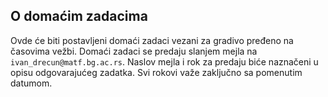 ## O domaćim zadacima

Ovde će biti postavljeni domaći zadaci vezani za gradivo pređeno na časovima
vežbi. Domaći zadaci se predaju slanjem mejla na `ivan_drecun@matf.bg.ac.rs`.
Naslov mejla i rok za predaju biće naznačeni u opisu odgovarajućeg zadatka. Svi
rokovi važe zaključno sa pomenutim datumom.
